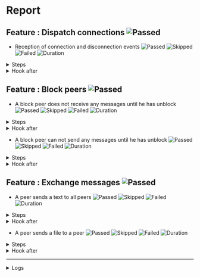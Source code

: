 # Report

## Feature : Dispatch connections ![Passed](https://img.shields.io/badge/Passed-green)

- Reception of connection and disconnection events ![Passed](https://img.shields.io/badge/18-Passed-green) ![Skipped](https://img.shields.io/badge/0-Skipped-yellow) ![Failed](https://img.shields.io/badge/0-Failed-red) ![Duration](https://img.shields.io/badge/11s-51ms-blue)

<details>
<summary>Steps</summary>

  - the following peers are started (line 4) ![Passed](https://img.shields.io/badge/Passed-green) ![Duration](https://img.shields.io/badge/7s-207ms-blue)
  - the peer "P1" connects to "P0" (line 10) ![Passed](https://img.shields.io/badge/Passed-green) ![Duration](https://img.shields.io/badge/0s-2ms-blue)
  - the peer "P0" receives (line 11) ![Passed](https://img.shields.io/badge/Passed-green) ![Duration](https://img.shields.io/badge/0s-53ms-blue)
  - the peer "P1" receives (line 14) ![Passed](https://img.shields.io/badge/Passed-green) ![Duration](https://img.shields.io/badge/0s-15ms-blue)
  - the peer "P2" connects to "P0" (line 17) ![Passed](https://img.shields.io/badge/Passed-green) ![Duration](https://img.shields.io/badge/0s-5ms-blue)
  - the peer "P0" receives (line 18) ![Passed](https://img.shields.io/badge/Passed-green) ![Duration](https://img.shields.io/badge/0s-94ms-blue)
  - the peer "P1" receives (line 21) ![Passed](https://img.shields.io/badge/Passed-green) ![Duration](https://img.shields.io/badge/0s-30ms-blue)
  - the peer "P2" receives (line 24) ![Passed](https://img.shields.io/badge/Passed-green) ![Duration](https://img.shields.io/badge/0s-50ms-blue)
  - the peer "P3" connects to "P0" (line 28) ![Passed](https://img.shields.io/badge/Passed-green) ![Duration](https://img.shields.io/badge/0s-33ms-blue)
  - the peer "P0" receives (line 29) ![Passed](https://img.shields.io/badge/Passed-green) ![Duration](https://img.shields.io/badge/0s-37ms-blue)
  - the peer "P1" receives (line 32) ![Passed](https://img.shields.io/badge/Passed-green) ![Duration](https://img.shields.io/badge/0s-436ms-blue)
  - the peer "P2" receives (line 35) ![Passed](https://img.shields.io/badge/Passed-green) ![Duration](https://img.shields.io/badge/0s-1ms-blue)
  - the peer "P3" receives (line 38) ![Passed](https://img.shields.io/badge/Passed-green) ![Duration](https://img.shields.io/badge/1s-7ms-blue)
  - the peer "P2" disconnects (line 43) ![Passed](https://img.shields.io/badge/Passed-green) ![Duration](https://img.shields.io/badge/1s-417ms-blue)
  - the peer "P0" receives (line 44) ![Passed](https://img.shields.io/badge/Passed-green) ![Duration](https://img.shields.io/badge/0s-11ms-blue)
  - the peer "P1" receives (line 47) ![Passed](https://img.shields.io/badge/Passed-green) ![Duration](https://img.shields.io/badge/0s-6ms-blue)
  - the peer "P3" receives (line 50) ![Passed](https://img.shields.io/badge/Passed-green) ![Duration](https://img.shields.io/badge/0s-25ms-blue)
  - the peer "P2" receives (line 53) ![Passed](https://img.shields.io/badge/Passed-green) ![Duration](https://img.shields.io/badge/0s-614ms-blue)
</details>



<details>
<summary>Hook after</summary>

- ![Passed](https://img.shields.io/badge/Passed-green) ![Duration](https://img.shields.io/badge/0s-417ms-blue)
</details>



## Feature : Block peers ![Passed](https://img.shields.io/badge/Passed-green)

- A block peer does not receive any messages until he has unblock ![Passed](https://img.shields.io/badge/17-Passed-green) ![Skipped](https://img.shields.io/badge/0-Skipped-yellow) ![Failed](https://img.shields.io/badge/0-Failed-red) ![Duration](https://img.shields.io/badge/10s-435ms-blue)

<details>
<summary>Steps</summary>

  - the following peers are started (line 4) ![Passed](https://img.shields.io/badge/Passed-green) ![Duration](https://img.shields.io/badge/7s-204ms-blue)
  - the peer "P1" connects to "P0" (line 9) ![Passed](https://img.shields.io/badge/Passed-green) ![Duration](https://img.shields.io/badge/0s-36ms-blue)
  - the peer "P1" receives (line 10) ![Passed](https://img.shields.io/badge/Passed-green) ![Duration](https://img.shields.io/badge/0s-20ms-blue)
  - the peer "P0" receives (line 13) ![Passed](https://img.shields.io/badge/Passed-green) ![Duration](https://img.shields.io/badge/0s-17ms-blue)
  - the peer "P2" connects to "P0" (line 16) ![Passed](https://img.shields.io/badge/Passed-green) ![Duration](https://img.shields.io/badge/0s-50ms-blue)
  - the peer "P1" receives (line 17) ![Passed](https://img.shields.io/badge/Passed-green) ![Duration](https://img.shields.io/badge/0s-47ms-blue)
  - the peer "P0" receives (line 20) ![Passed](https://img.shields.io/badge/Passed-green) ![Duration](https://img.shields.io/badge/0s-30ms-blue)
  - the peer "P2" receives (line 23) ![Passed](https://img.shields.io/badge/Passed-green) ![Duration](https://img.shields.io/badge/0s-51ms-blue)
  - the peer "P1" blocks the peer "P2" (line 27) ![Passed](https://img.shields.io/badge/Passed-green) ![Duration](https://img.shields.io/badge/0s-32ms-blue)
  - the peer "P2" receives (line 28) ![Passed](https://img.shields.io/badge/Passed-green) ![Duration](https://img.shields.io/badge/0s-36ms-blue)
  - the peer "P1" sends "I am a peer" to "all" (line 31) ![Passed](https://img.shields.io/badge/Passed-green) ![Duration](https://img.shields.io/badge/0s-436ms-blue)
  - the peer "P0" receives (line 32) ![Passed](https://img.shields.io/badge/Passed-green) ![Duration](https://img.shields.io/badge/0s-7ms-blue)
  - the peer "P2" does not receives (line 35) ![Passed](https://img.shields.io/badge/Passed-green) ![Duration](https://img.shields.io/badge/2s-413ms-blue)
  - the peer "P1" unblocks the peer "P2" (line 38) ![Passed](https://img.shields.io/badge/Passed-green) ![Duration](https://img.shields.io/badge/0s-6ms-blue)
  - the peer "P2" receives (line 39) ![Passed](https://img.shields.io/badge/Passed-green) ![Duration](https://img.shields.io/badge/0s-11ms-blue)
  - the peer "P1" sends "Hello" to "all" (line 42) ![Passed](https://img.shields.io/badge/Passed-green) ![Duration](https://img.shields.io/badge/0s-9ms-blue)
  - the peer "P2" receives (line 43) ![Passed](https://img.shields.io/badge/Passed-green) ![Duration](https://img.shields.io/badge/0s-22ms-blue)
</details>



<details>
<summary>Hook after</summary>

- ![Passed](https://img.shields.io/badge/Passed-green) ![Duration](https://img.shields.io/badge/1s-23ms-blue)
</details>


- A block peer can not send any messages until he has unblock ![Passed](https://img.shields.io/badge/17-Passed-green) ![Skipped](https://img.shields.io/badge/0-Skipped-yellow) ![Failed](https://img.shields.io/badge/0-Failed-red) ![Duration](https://img.shields.io/badge/10s-742ms-blue)

<details>
<summary>Steps</summary>

  - the following peers are started (line 48) ![Passed](https://img.shields.io/badge/Passed-green) ![Duration](https://img.shields.io/badge/7s-204ms-blue)
  - the peer "P1" connects to "P0" (line 53) ![Passed](https://img.shields.io/badge/Passed-green) ![Duration](https://img.shields.io/badge/0s-53ms-blue)
  - the peer "P1" receives (line 54) ![Passed](https://img.shields.io/badge/Passed-green) ![Duration](https://img.shields.io/badge/0s-3ms-blue)
  - the peer "P0" receives (line 57) ![Passed](https://img.shields.io/badge/Passed-green) ![Duration](https://img.shields.io/badge/0s-17ms-blue)
  - the peer "P2" connects to "P0" (line 60) ![Passed](https://img.shields.io/badge/Passed-green) ![Duration](https://img.shields.io/badge/0s-72ms-blue)
  - the peer "P1" receives (line 61) ![Passed](https://img.shields.io/badge/Passed-green) ![Duration](https://img.shields.io/badge/0s-53ms-blue)
  - the peer "P0" receives (line 64) ![Passed](https://img.shields.io/badge/Passed-green) ![Duration](https://img.shields.io/badge/0s-15ms-blue)
  - the peer "P2" receives (line 67) ![Passed](https://img.shields.io/badge/Passed-green) ![Duration](https://img.shields.io/badge/0s-48ms-blue)
  - the peer "P2" blocks the peer "P1" (line 71) ![Passed](https://img.shields.io/badge/Passed-green) ![Duration](https://img.shields.io/badge/0s-40ms-blue)
  - the peer "P1" receives (line 72) ![Passed](https://img.shields.io/badge/Passed-green) ![Duration](https://img.shields.io/badge/0s-35ms-blue)
  - the peer "P1" sends "I am a peer" to "all" (line 75) ![Passed](https://img.shields.io/badge/Passed-green) ![Duration](https://img.shields.io/badge/0s-419ms-blue)
  - the peer "P0" receives (line 76) ![Passed](https://img.shields.io/badge/Passed-green) ![Duration](https://img.shields.io/badge/1s-9ms-blue)
  - the peer "P2" does not receives (line 79) ![Passed](https://img.shields.io/badge/Passed-green) ![Duration](https://img.shields.io/badge/1s-413ms-blue)
  - the peer "P2" unblocks the peer "P1" (line 82) ![Passed](https://img.shields.io/badge/Passed-green) ![Duration](https://img.shields.io/badge/0s-13ms-blue)
  - the peer "P1" receives (line 83) ![Passed](https://img.shields.io/badge/Passed-green) ![Duration](https://img.shields.io/badge/0s-6ms-blue)
  - the peer "P1" sends "Hello" to "all" (line 86) ![Passed](https://img.shields.io/badge/Passed-green) ![Duration](https://img.shields.io/badge/0s-13ms-blue)
  - the peer "P2" receives (line 87) ![Passed](https://img.shields.io/badge/Passed-green) ![Duration](https://img.shields.io/badge/0s-319ms-blue)
</details>



<details>
<summary>Hook after</summary>

- ![Passed](https://img.shields.io/badge/Passed-green) ![Duration](https://img.shields.io/badge/0s-719ms-blue)
</details>



## Feature : Exchange messages ![Passed](https://img.shields.io/badge/Passed-green)

- A peer sends a text to all peers ![Passed](https://img.shields.io/badge/13-Passed-green) ![Skipped](https://img.shields.io/badge/0-Skipped-yellow) ![Failed](https://img.shields.io/badge/0-Failed-red) ![Duration](https://img.shields.io/badge/9s-976ms-blue)

<details>
<summary>Steps</summary>

  - the following peers are started (line 4) ![Passed](https://img.shields.io/badge/Passed-green) ![Duration](https://img.shields.io/badge/7s-203ms-blue)
  - the peer "P1" connects to "P0" (line 10) ![Passed](https://img.shields.io/badge/Passed-green) ![Duration](https://img.shields.io/badge/0s-33ms-blue)
  - the peer "P0" receives (line 11) ![Passed](https://img.shields.io/badge/Passed-green) ![Duration](https://img.shields.io/badge/0s-23ms-blue)
  - the peer "P2" connects to "P0" (line 14) ![Passed](https://img.shields.io/badge/Passed-green) ![Duration](https://img.shields.io/badge/0s-18ms-blue)
  - the peer "P0" receives (line 15) ![Passed](https://img.shields.io/badge/Passed-green) ![Duration](https://img.shields.io/badge/0s-67ms-blue)
  - the peer "P3" connects to "P0" (line 18) ![Passed](https://img.shields.io/badge/Passed-green) ![Duration](https://img.shields.io/badge/0s-30ms-blue)
  - the peer "P0" receives (line 19) ![Passed](https://img.shields.io/badge/Passed-green) ![Duration](https://img.shields.io/badge/0s-43ms-blue)
  - the peer "P2" receives (line 22) ![Passed](https://img.shields.io/badge/Passed-green) ![Duration](https://img.shields.io/badge/0s-57ms-blue)
  - the peer "P3" receives (line 27) ![Passed](https://img.shields.io/badge/Passed-green) ![Duration](https://img.shields.io/badge/0s-25ms-blue)
  - the peer "P1" sends "Hello all" to "all" (line 32) ![Passed](https://img.shields.io/badge/Passed-green) ![Duration](https://img.shields.io/badge/0s-48ms-blue)
  - the peer "P0" receives (line 33) ![Passed](https://img.shields.io/badge/Passed-green) ![Duration](https://img.shields.io/badge/0s-411ms-blue)
  - the peer "P2" receives (line 36) ![Passed](https://img.shields.io/badge/Passed-green) ![Duration](https://img.shields.io/badge/0s-6ms-blue)
  - the peer "P3" receives (line 39) ![Passed](https://img.shields.io/badge/Passed-green) ![Duration](https://img.shields.io/badge/2s-4ms-blue)
</details>



<details>
<summary>Hook after</summary>

- ![Passed](https://img.shields.io/badge/Passed-green) ![Duration](https://img.shields.io/badge/0s-415ms-blue)
</details>


- A peer sends a file to a peer ![Passed](https://img.shields.io/badge/11-Passed-green) ![Skipped](https://img.shields.io/badge/0-Skipped-yellow) ![Failed](https://img.shields.io/badge/0-Failed-red) ![Duration](https://img.shields.io/badge/7s-553ms-blue)

<details>
<summary>Steps</summary>

  - the following peers are started (line 44) ![Passed](https://img.shields.io/badge/Passed-green) ![Duration](https://img.shields.io/badge/7s-198ms-blue)
  - the peer "P1" connects to "P0" (line 50) ![Passed](https://img.shields.io/badge/Passed-green) ![Duration](https://img.shields.io/badge/0s-24ms-blue)
  - the peer "P0" receives (line 51) ![Passed](https://img.shields.io/badge/Passed-green) ![Duration](https://img.shields.io/badge/0s-34ms-blue)
  - the peer "P2" connects to "P0" (line 54) ![Passed](https://img.shields.io/badge/Passed-green) ![Duration](https://img.shields.io/badge/0s-3ms-blue)
  - the peer "P0" receives (line 55) ![Passed](https://img.shields.io/badge/Passed-green) ![Duration](https://img.shields.io/badge/0s-18ms-blue)
  - the peer "P3" connects to "P0" (line 58) ![Passed](https://img.shields.io/badge/Passed-green) ![Duration](https://img.shields.io/badge/0s-94ms-blue)
  - the peer "P0" receives (line 59) ![Passed](https://img.shields.io/badge/Passed-green) ![Duration](https://img.shields.io/badge/0s-30ms-blue)
  - the peer "P2" receives (line 62) ![Passed](https://img.shields.io/badge/Passed-green) ![Duration](https://img.shields.io/badge/0s-50ms-blue)
  - the peer "P3" receives (line 67) ![Passed](https://img.shields.io/badge/Passed-green) ![Duration](https://img.shields.io/badge/0s-32ms-blue)
  - the peer "P2" sends "file:/tests/test.txt" to "P1" (line 72) ![Passed](https://img.shields.io/badge/Passed-green) ![Duration](https://img.shields.io/badge/0s-38ms-blue)
  - the peer "P1" receives (line 73) ![Passed](https://img.shields.io/badge/Passed-green) ![Duration](https://img.shields.io/badge/0s-28ms-blue)
</details>



<details>
<summary>Hook after</summary>

- ![Passed](https://img.shields.io/badge/Passed-green) ![Duration](https://img.shields.io/badge/0s-410ms-blue)
</details>


---


<details>
<summary>Logs</summary>

```
2023-10-09T09:14:49.340272Z  INFO rudp2plib::thread: Peer started on port 9000.    
2023-10-09T09:14:49.638105Z  INFO rudp2plib::thread: Peer started on port 9001.    
2023-10-09T09:14:50.129959Z  INFO rudp2plib::thread: Peer started on port 9002.    
2023-10-09T09:14:50.327915Z  INFO rudp2plib::thread: Peer started on port 9003.    
2023-10-09T09:14:50.679896Z  INFO rudp2plib::thread: Peer started on port 9100.    
2023-10-09T09:14:50.892097Z  INFO rudp2plib::thread: Peer started on port 9101.    
2023-10-09T09:14:51.287231Z  INFO rudp2plib::thread: Peer started on port 9102.    
2023-10-09T09:14:51.531700Z  INFO rudp2plib::thread: Peer started on port 9200.    
2023-10-09T09:14:52.027805Z  INFO rudp2plib::thread: Peer started on port 9201.    
2023-10-09T09:14:52.714236Z  INFO rudp2plib::thread: Peer started on port 9202.    
2023-10-09T09:14:54.443756Z  INFO rudp2plib::thread: Peer started on port 9300.    
2023-10-09T09:14:54.634987Z  INFO rudp2plib::thread: Peer started on port 9301.    
2023-10-09T09:14:54.947065Z  INFO rudp2plib::thread: Peer started on port 9302.    
2023-10-09T09:14:55.111073Z  INFO rudp2plib::thread: Peer started on port 9303.    
2023-10-09T09:14:55.283428Z  INFO rudp2plib::thread: Peer started on port 9400.    
2023-10-09T09:14:55.568919Z  INFO rudp2plib::thread: Peer started on port 9401.    
2023-10-09T09:14:55.712221Z  INFO rudp2plib::thread: Peer started on port 9402.    
2023-10-09T09:14:56.032807Z  INFO rudp2plib::thread: Peer started on port 9403.    
2023-10-09T09:14:56.395359Z  INFO rudp2plib::thread: Peer stopped on port 9401.    
2023-10-09T09:14:56.492575Z  INFO rudp2plib::thread: Peer stopped on port 9403.    
2023-10-09T09:14:56.594952Z  INFO rudp2plib::thread: Peer stopped on port 9400.    
2023-10-09T09:14:56.696529Z  INFO rudp2plib::thread: Peer stopped on port 9402.    
2023-10-09T09:14:58.814576Z  INFO rudp2plib::thread: Peer stopped on port 9301.    
2023-10-09T09:14:58.914909Z  INFO rudp2plib::thread: Peer stopped on port 9300.    
2023-10-09T09:14:59.016692Z  INFO rudp2plib::thread: Peer stopped on port 9302.    
2023-10-09T09:14:59.118689Z  INFO rudp2plib::thread: Peer stopped on port 9303.    
2023-10-09T09:14:59.270436Z  INFO rudp2plib::thread: Peer stopped on port 9101.    
2023-10-09T09:14:59.373264Z  INFO rudp2plib::thread: Peer stopped on port 9102.    
2023-10-09T09:14:59.474195Z  INFO rudp2plib::thread: Peer stopped on port 9100.    
2023-10-09T09:14:59.578270Z  INFO rudp2plib::thread: Peer stopped on port 9200.    
2023-10-09T09:14:59.679906Z  INFO rudp2plib::thread: Peer stopped on port 9202.    
2023-10-09T09:14:59.780996Z  INFO rudp2plib::thread: Peer stopped on port 9201.    
2023-10-09T09:14:59.884628Z  INFO rudp2plib::thread: Peer stopped on port 9000.    
2023-10-09T09:14:59.985871Z  INFO rudp2plib::thread: Peer stopped on port 9002.    
2023-10-09T09:15:00.088172Z  INFO rudp2plib::thread: Peer stopped on port 9001.    
2023-10-09T09:15:00.190152Z  INFO rudp2plib::thread: Peer stopped on port 9003.    
2023-10-09T09:14:49.340272Z  INFO rudp2plib::thread: Peer started on port 9000.    
2023-10-09T09:14:49.638105Z  INFO rudp2plib::thread: Peer started on port 9001.    
2023-10-09T09:14:50.129959Z  INFO rudp2plib::thread: Peer started on port 9002.    
2023-10-09T09:14:50.327915Z  INFO rudp2plib::thread: Peer started on port 9003.    
2023-10-09T09:14:50.679896Z  INFO rudp2plib::thread: Peer started on port 9100.    
2023-10-09T09:14:50.892097Z  INFO rudp2plib::thread: Peer started on port 9101.    
2023-10-09T09:14:51.287231Z  INFO rudp2plib::thread: Peer started on port 9102.    
2023-10-09T09:14:51.531700Z  INFO rudp2plib::thread: Peer started on port 9200.    
2023-10-09T09:14:52.027805Z  INFO rudp2plib::thread: Peer started on port 9201.    
2023-10-09T09:14:52.714236Z  INFO rudp2plib::thread: Peer started on port 9202.    
2023-10-09T09:14:54.443756Z  INFO rudp2plib::thread: Peer started on port 9300.    
2023-10-09T09:14:54.634987Z  INFO rudp2plib::thread: Peer started on port 9301.    
2023-10-09T09:14:54.947065Z  INFO rudp2plib::thread: Peer started on port 9302.    
2023-10-09T09:14:55.111073Z  INFO rudp2plib::thread: Peer started on port 9303.    
2023-10-09T09:14:55.283428Z  INFO rudp2plib::thread: Peer started on port 9400.    
2023-10-09T09:14:55.568919Z  INFO rudp2plib::thread: Peer started on port 9401.    
2023-10-09T09:14:55.712221Z  INFO rudp2plib::thread: Peer started on port 9402.    
2023-10-09T09:14:56.032807Z  INFO rudp2plib::thread: Peer started on port 9403.    
2023-10-09T09:14:56.395359Z  INFO rudp2plib::thread: Peer stopped on port 9401.    
2023-10-09T09:14:56.492575Z  INFO rudp2plib::thread: Peer stopped on port 9403.    
2023-10-09T09:14:56.594952Z  INFO rudp2plib::thread: Peer stopped on port 9400.    
2023-10-09T09:14:56.696529Z  INFO rudp2plib::thread: Peer stopped on port 9402.    
2023-10-09T09:14:58.814576Z  INFO rudp2plib::thread: Peer stopped on port 9301.    
2023-10-09T09:14:58.914909Z  INFO rudp2plib::thread: Peer stopped on port 9300.    
2023-10-09T09:14:59.016692Z  INFO rudp2plib::thread: Peer stopped on port 9302.    
2023-10-09T09:14:59.118689Z  INFO rudp2plib::thread: Peer stopped on port 9303.    
2023-10-09T09:14:59.270436Z  INFO rudp2plib::thread: Peer stopped on port 9101.    
2023-10-09T09:14:59.373264Z  INFO rudp2plib::thread: Peer stopped on port 9102.    
2023-10-09T09:14:59.474195Z  INFO rudp2plib::thread: Peer stopped on port 9100.    
2023-10-09T09:14:59.578270Z  INFO rudp2plib::thread: Peer stopped on port 9200.    
2023-10-09T09:14:59.679906Z  INFO rudp2plib::thread: Peer stopped on port 9202.    
2023-10-09T09:14:59.780996Z  INFO rudp2plib::thread: Peer stopped on port 9201.    
2023-10-09T09:14:59.884628Z  INFO rudp2plib::thread: Peer stopped on port 9000.    
2023-10-09T09:14:59.985871Z  INFO rudp2plib::thread: Peer stopped on port 9002.    
2023-10-09T09:15:00.088172Z  INFO rudp2plib::thread: Peer stopped on port 9001.    
2023-10-09T09:15:00.190152Z  INFO rudp2plib::thread: Peer stopped on port 9003.    
2023-10-09T09:14:49.340272Z  INFO rudp2plib::thread: Peer started on port 9000.    
2023-10-09T09:14:49.638105Z  INFO rudp2plib::thread: Peer started on port 9001.    
2023-10-09T09:14:50.129959Z  INFO rudp2plib::thread: Peer started on port 9002.    
2023-10-09T09:14:50.327915Z  INFO rudp2plib::thread: Peer started on port 9003.    
2023-10-09T09:14:50.679896Z  INFO rudp2plib::thread: Peer started on port 9100.    
2023-10-09T09:14:50.892097Z  INFO rudp2plib::thread: Peer started on port 9101.    
2023-10-09T09:14:51.287231Z  INFO rudp2plib::thread: Peer started on port 9102.    
2023-10-09T09:14:51.531700Z  INFO rudp2plib::thread: Peer started on port 9200.    
2023-10-09T09:14:52.027805Z  INFO rudp2plib::thread: Peer started on port 9201.    
2023-10-09T09:14:52.714236Z  INFO rudp2plib::thread: Peer started on port 9202.    
2023-10-09T09:14:54.443756Z  INFO rudp2plib::thread: Peer started on port 9300.    
2023-10-09T09:14:54.634987Z  INFO rudp2plib::thread: Peer started on port 9301.    
2023-10-09T09:14:54.947065Z  INFO rudp2plib::thread: Peer started on port 9302.    
2023-10-09T09:14:55.111073Z  INFO rudp2plib::thread: Peer started on port 9303.    
2023-10-09T09:14:55.283428Z  INFO rudp2plib::thread: Peer started on port 9400.    
2023-10-09T09:14:55.568919Z  INFO rudp2plib::thread: Peer started on port 9401.    
2023-10-09T09:14:55.712221Z  INFO rudp2plib::thread: Peer started on port 9402.    
2023-10-09T09:14:56.032807Z  INFO rudp2plib::thread: Peer started on port 9403.    
2023-10-09T09:14:56.395359Z  INFO rudp2plib::thread: Peer stopped on port 9401.    
2023-10-09T09:14:56.492575Z  INFO rudp2plib::thread: Peer stopped on port 9403.    
2023-10-09T09:14:56.594952Z  INFO rudp2plib::thread: Peer stopped on port 9400.    
2023-10-09T09:14:56.696529Z  INFO rudp2plib::thread: Peer stopped on port 9402.    
2023-10-09T09:14:58.814576Z  INFO rudp2plib::thread: Peer stopped on port 9301.    
2023-10-09T09:14:58.914909Z  INFO rudp2plib::thread: Peer stopped on port 9300.    
2023-10-09T09:14:59.016692Z  INFO rudp2plib::thread: Peer stopped on port 9302.    
2023-10-09T09:14:59.118689Z  INFO rudp2plib::thread: Peer stopped on port 9303.    
2023-10-09T09:14:59.270436Z  INFO rudp2plib::thread: Peer stopped on port 9101.    
2023-10-09T09:14:59.373264Z  INFO rudp2plib::thread: Peer stopped on port 9102.    
2023-10-09T09:14:59.474195Z  INFO rudp2plib::thread: Peer stopped on port 9100.    
2023-10-09T09:14:59.578270Z  INFO rudp2plib::thread: Peer stopped on port 9200.    
2023-10-09T09:14:59.679906Z  INFO rudp2plib::thread: Peer stopped on port 9202.    
2023-10-09T09:14:59.780996Z  INFO rudp2plib::thread: Peer stopped on port 9201.    
2023-10-09T09:14:59.884628Z  INFO rudp2plib::thread: Peer stopped on port 9000.    
2023-10-09T09:14:59.985871Z  INFO rudp2plib::thread: Peer stopped on port 9002.    
2023-10-09T09:15:00.088172Z  INFO rudp2plib::thread: Peer stopped on port 9001.    
2023-10-09T09:15:00.190152Z  INFO rudp2plib::thread: Peer stopped on port 9003.    
2023-10-09T09:14:49.340272Z  INFO rudp2plib::thread: Peer started on port 9000.    
2023-10-09T09:14:49.638105Z  INFO rudp2plib::thread: Peer started on port 9001.    
2023-10-09T09:14:50.129959Z  INFO rudp2plib::thread: Peer started on port 9002.    
2023-10-09T09:14:50.327915Z  INFO rudp2plib::thread: Peer started on port 9003.    
2023-10-09T09:14:50.679896Z  INFO rudp2plib::thread: Peer started on port 9100.    
2023-10-09T09:14:50.892097Z  INFO rudp2plib::thread: Peer started on port 9101.    
2023-10-09T09:14:51.287231Z  INFO rudp2plib::thread: Peer started on port 9102.    
2023-10-09T09:14:51.531700Z  INFO rudp2plib::thread: Peer started on port 9200.    
2023-10-09T09:14:52.027805Z  INFO rudp2plib::thread: Peer started on port 9201.    
2023-10-09T09:14:52.714236Z  INFO rudp2plib::thread: Peer started on port 9202.    
2023-10-09T09:14:54.443756Z  INFO rudp2plib::thread: Peer started on port 9300.    
2023-10-09T09:14:54.634987Z  INFO rudp2plib::thread: Peer started on port 9301.    
2023-10-09T09:14:54.947065Z  INFO rudp2plib::thread: Peer started on port 9302.    
2023-10-09T09:14:55.111073Z  INFO rudp2plib::thread: Peer started on port 9303.    
2023-10-09T09:14:55.283428Z  INFO rudp2plib::thread: Peer started on port 9400.    
2023-10-09T09:14:55.568919Z  INFO rudp2plib::thread: Peer started on port 9401.    
2023-10-09T09:14:55.712221Z  INFO rudp2plib::thread: Peer started on port 9402.    
2023-10-09T09:14:56.032807Z  INFO rudp2plib::thread: Peer started on port 9403.    
2023-10-09T09:14:56.395359Z  INFO rudp2plib::thread: Peer stopped on port 9401.    
2023-10-09T09:14:56.492575Z  INFO rudp2plib::thread: Peer stopped on port 9403.    
2023-10-09T09:14:56.594952Z  INFO rudp2plib::thread: Peer stopped on port 9400.    
2023-10-09T09:14:56.696529Z  INFO rudp2plib::thread: Peer stopped on port 9402.    
2023-10-09T09:14:58.814576Z  INFO rudp2plib::thread: Peer stopped on port 9301.    
2023-10-09T09:14:58.914909Z  INFO rudp2plib::thread: Peer stopped on port 9300.    
2023-10-09T09:14:59.016692Z  INFO rudp2plib::thread: Peer stopped on port 9302.    
2023-10-09T09:14:59.118689Z  INFO rudp2plib::thread: Peer stopped on port 9303.    
2023-10-09T09:14:49.340272Z  INFO rudp2plib::thread: Peer started on port 9000.    
2023-10-09T09:14:49.638105Z  INFO rudp2plib::thread: Peer started on port 9001.    
2023-10-09T09:14:50.129959Z  INFO rudp2plib::thread: Peer started on port 9002.    
2023-10-09T09:14:50.327915Z  INFO rudp2plib::thread: Peer started on port 9003.    
2023-10-09T09:14:50.679896Z  INFO rudp2plib::thread: Peer started on port 9100.    
2023-10-09T09:14:50.892097Z  INFO rudp2plib::thread: Peer started on port 9101.    
2023-10-09T09:14:51.287231Z  INFO rudp2plib::thread: Peer started on port 9102.    
2023-10-09T09:14:51.531700Z  INFO rudp2plib::thread: Peer started on port 9200.    
2023-10-09T09:14:52.027805Z  INFO rudp2plib::thread: Peer started on port 9201.    
2023-10-09T09:14:52.714236Z  INFO rudp2plib::thread: Peer started on port 9202.    
2023-10-09T09:14:54.443756Z  INFO rudp2plib::thread: Peer started on port 9300.    
2023-10-09T09:14:54.634987Z  INFO rudp2plib::thread: Peer started on port 9301.    
2023-10-09T09:14:54.947065Z  INFO rudp2plib::thread: Peer started on port 9302.    
2023-10-09T09:14:55.111073Z  INFO rudp2plib::thread: Peer started on port 9303.    
2023-10-09T09:14:55.283428Z  INFO rudp2plib::thread: Peer started on port 9400.    
2023-10-09T09:14:55.568919Z  INFO rudp2plib::thread: Peer started on port 9401.    
2023-10-09T09:14:55.712221Z  INFO rudp2plib::thread: Peer started on port 9402.    
2023-10-09T09:14:56.032807Z  INFO rudp2plib::thread: Peer started on port 9403.    
2023-10-09T09:14:56.395359Z  INFO rudp2plib::thread: Peer stopped on port 9401.    
2023-10-09T09:14:56.492575Z  INFO rudp2plib::thread: Peer stopped on port 9403.    
2023-10-09T09:14:56.594952Z  INFO rudp2plib::thread: Peer stopped on port 9400.    
2023-10-09T09:14:56.696529Z  INFO rudp2plib::thread: Peer stopped on port 9402.    

```
</details>

